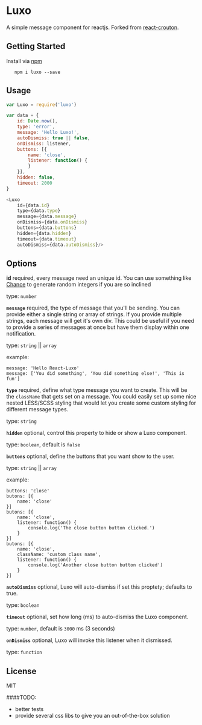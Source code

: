 # Luxo
A simple message component for reactjs. Forked from [react-crouton](https://github.com/xeodou/react-crouton).

## Getting Started

Install via [npm](http://npmjs.org/luxo)

```
   npm i luxo --save

```

## Usage

```Javascript
var Luxo = require('luxo')

var data = {
    id: Date.now(),
    type: 'error',
    message: 'Hello Luxo!',
    autoDismiss: true || false,
    onDismiss: listener,
    buttons: [{
        name: 'close',
        listener: function() {
        }
    }],
    hidden: false,
    timeout: 2000
}

<Luxo
    id={data.id}
    type={data.type}
    message={data.message}
    onDismiss={data.onDismiss}
    buttons={data.buttons}
    hidden={data.hidden}
    timeout={data.timeout}
    autoDismiss={data.autoDismiss}/>
```

## Options

**id** required, every message need an unique id. You can use something like [Chance](https://www.npmjs.com/package/chance) to generate random integers if you are so inclined

type: `number`

**`message`** required, the type of message that you'll be sending. You can provide either a single string or array of strings. If you provide multiple strings, each message will get it's own div. This could be useful if you need to provide a series of messages at once but have them display within one notification.

type: `string` || `array`

example:

```
message: 'Hello React-Luxo'
message: ['You did something', 'You did something else!', 'This is fun']
```

**`type`** required, define what type message you want to create. This will be the `className` that gets set on a message. You could easily set up some nice nested LESS/SCSS styling that would let you create some custom styling for different message types.

type: `string`

**`hidden`** optional, control this property to hide or show a Luxo component.

type: `boolean`, default is `false`

**`buttons`** optional, define the buttons that you want show to the user.

type: `string` || `array`

example:

```
buttons: 'close'
butons: [{
    name: 'close'
}]
butons: [{
    name: 'close',
    listener: function() {
        console.log('The close button button clicked.')
    }
}]
butons: [{
    name: 'close',
    className: 'custom class name',
    listener: function() {
        console.log('Another close button button clicked')
    }
}]
```

**`autoDismiss`** optional, Luxo will auto-dismiss if set this proptety; defaults to true.

type: `boolean`

**`timeout`** optional, set how long (ms) to auto-dismiss the Luxo component.

type: `number`, default is `3000` ms (3 seconds)

**`onDismiss`** optional, Luxo will invoke this listener when it dismissed.

type: `function`

## License

MIT


####TODO:
- better tests
- provide several css libs to give you an out-of-the-box solution
